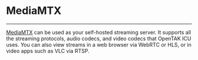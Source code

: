 # MediaMTX
---
[MediaMTX](https://github.com/bluenviron/mediamtx) can be used as your self-hosted streaming server. It supports all the
streaming protocols, audio codecs, and video codecs that OpenTAK ICU uses. You can also view streams in a web browser via
WebRTC or HLS, or in video apps such as VLC via RTSP.